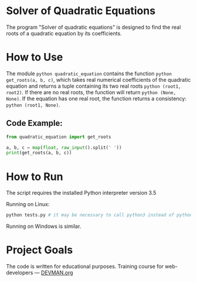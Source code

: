 # Solver of Quadratic Equations

The program "Solver of quadratic equations" is designed to find the real roots of a quadratic equation by its coefficients.

# How to Use

The module ```python quadratic_equation``` contains the function ```python get_roots(a, b, c)```, which takes real numerical coefficients of the quadratic equation and returns a tuple containing its two real roots ```python (root1, root2)```. If there are no real roots, the function will return ```python (None, None)```. If the equation has one real root, the function returns a consistency: ```python (root1, None)```.

## Code Example:

```python
from quadratic_equation import get_roots

a, b, c = map(float, raw_input().split(' '))
print(get_roots(a, b, c))
```

# How to Run

The script requires the installed Python interpreter version 3.5

Running on Linux:

```bash
python tests.py # it may be necessary to call python3 instead of python, depending on the settings of the operating system
```

Running on Windows is similar.

# Project Goals

The code is written for educational purposes. Training course for web-developers ― [DEVMAN.org](https://devman.org)
